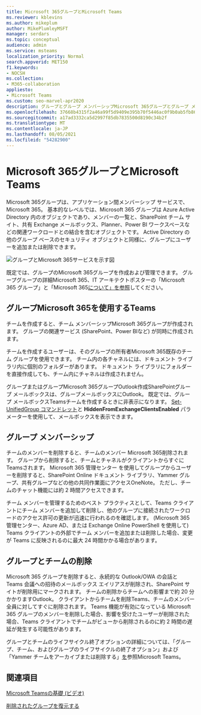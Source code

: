 ```yaml
---
title: Microsoft 365グループとMicrosoft Teams
ms.reviewer: kblevins
ms.author: mikeplum
author: MikePlumleyMSFT
manager: serdars
ms.topic: conceptual
audience: admin
ms.service: msteams
localization_priority: Normal
search.appverid: MET150
f1.keywords:
- NOCSH
ms.collection:
- M365-collaboration
appliesto:
- Microsoft Teams
ms.custom: seo-marvel-apr2020
description: グループとグループ メンバーシップMicrosoft 365グループとグループ メンバーシップの組み合Microsoft Teams。
ms.openlocfilehash: 37668b4315f2a46a99f5d9409e395b70f5446ac0f9b0ab5fb86fdbbe644246d6
ms.sourcegitcommit: a17ad3332ca5d2997f85db7835500d8190c34b2f
ms.translationtype: MT
ms.contentlocale: ja-JP
ms.lasthandoff: 08/05/2021
ms.locfileid: "54282900"
---
```

# <a name="microsoft-365-groups-and-microsoft-teams"></a>Microsoft 365グループとMicrosoft Teams

Microsoft 365グループは、アプリケーション間メンバーシップ サービスで、Microsoft 365。 基本的なレベルでは、Microsoft 365 グループは Azure Active Directory 内のオブジェクトであり、メンバーの一覧と、SharePoint チーム サイト、共有 Exchange メールボックス、Planner、Power BI ワークスペースなどの関連ワークロードとの結合を含むオブジェクトです。 Active Directory の他のグループ ベースのセキュリティ オブジェクトと同様に、グループにユーザーを追加または削除できます。

![グループとMicrosoft 365サービスを示す図](/microsoft-365/media/microsoft-365-groups-hub-spoke.png?view=o365-worldwide)

既定では、グループのMicrosoft 365グループを作成および管理できます。 グループグループの詳細Microsoft 365、IT アーキテ[](https://support.office.com/article/b565caa1-5c40-40ef-9915-60fdb2d97fa2)クトポスターの「Microsoft 365 グループ」と「Microsoft 365[について」を参照](teams-architecture-solutions-posters.md#groups-in-microsoft-365)してください。

## <a name="how-microsoft-365-groups-work-with-teams"></a>グループMicrosoft 365を使用するTeams

チームを作成すると、チーム メンバーシップMicrosoft 365グループが作成されます。 グループの関連サービス (SharePoint、Power BIなど) が同時に作成されます。

チームを作成するユーザーは、そのグループの所有者Microsoft 365既存のチーム グループを使用できます。 チーム内の各チャネルには、ドキュメント ライブラリ内に個別のフォルダーがあります。 ドキュメント ライブラリにフォルダーを直接作成しても、チーム内にチャネルは作成されません。

グループまたはグループMicrosoft 365グループOutlook作成SharePointグループ メールボックスは、グループメールボックスにOutlook。 既定では、グループ メールボックスTeamsチームを作成するときに非表示になります。 [Set-UnifiedGroup コマンドレット](/powershell/module/exchange/users-and-groups/set-unifiedgroup)と **HiddenFromExchangeClientsEnabled** パラメーターを使用して、メールボックスを表示できます。

## <a name="group-membership"></a>グループ メンバーシップ

チームのメンバーを削除すると、チームのメンバー Microsoft 365削除されます。 グループから削除すると、チームとチャネルがクライアントからすぐにTeamsされます。 Microsoft 365 管理センター を使用してグループからユーザーを削除すると、SharePoint Online ドキュメント ライブラリ、Yammer グループ、共有グループなどの他の共同作業面にアクセスOneNote。 ただし、チームのチャット機能には約 2 時間アクセスできます。

チーム メンバーを管理するためのベスト プラクティスとして、Teams クライアントにチーム メンバーを追加して削除し、他のグループに接続されたワークロードのアクセス許可の更新が迅速に行われるのを確認します。 (Microsoft 365 管理センター、Azure AD、または Exchange Online PowerShell を使用して) Teams クライアントの外部でチーム メンバーを追加または削除した場合、変更が Teams に反映されるのに最大 24 時間かかる場合があります。

## <a name="deleting-groups-and-teams"></a>グループとチームの削除

Microsoft 365 グループを削除すると、永続的な Outlook/OWA の会話と Teams 会議への招待のメールボックス エイリアスが削除され、SharePoint サイトが削除用にマークされます。 チームの削除からチームへの影響まで約 20 分かかりますOutlook。 クライアントからチームを削除Teams、チームのメンバー全員に対してすぐに削除されます。 Teams 機能が有効になっている Microsoft 365 グループのメンバーを削除した場合、影響を受けたユーザーが削除された場合、Teams クライアントでチームがビューから削除されるのに約 2 時間の遅延が発生する可能性があります。

グループとチームのライフサイクル終了オプションの詳細については、「グループ[](/microsoft-365/solutions/end-life-cycle-groups-teams-sites-yammer)、チーム、およびグループのライフサイクルの終了オプション」および「Yammer チームをアーカイブまたは削除する」[を](./archive-or-delete-a-team.md)参照Microsoft Teams。

## <a name="related-topics"></a>関連項目

[Microsoft Teamsの基礎 (ビデオ)](https://aka.ms/teams-foundations)

[削除されたグループを復元する](/microsoft-365/admin/create-groups/restore-deleted-group)
